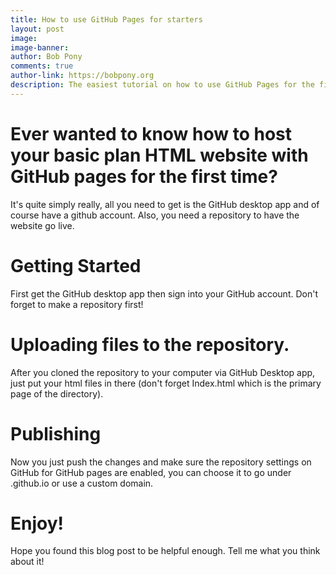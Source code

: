 ```yaml
---
title: How to use GitHub Pages for starters
layout: post
image: 
image-banner: 
author: Bob Pony
comments: true
author-link: https://bobpony.org
description: The easiest tutorial on how to use GitHub Pages for the first time.
---
```

# Ever wanted to know how to host your basic plan HTML website with GitHub pages for the first time?
It's quite simply really, all you need to get is the GitHub desktop app and of course have a github account. Also, you need a repository to have the website go live.
# Getting Started
First get the GitHub desktop app then sign into your GitHub account. Don't forget to make a repository first!
# Uploading files to the repository.
After you cloned the repository to your computer via GitHub Desktop app, just put your html files in there (don't forget Index.html which is the primary page of the directory).
# Publishing
Now you just push the changes and make sure the repository settings on GitHub for GitHub pages are enabled, you can choose it to go under <username>.github.io or use a custom domain.
# Enjoy!
Hope you found this blog post to be helpful enough. Tell me what you think about it!
